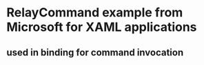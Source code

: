 # RelayCommand example from Microsoft for XAML applications

## used in binding for command invocation